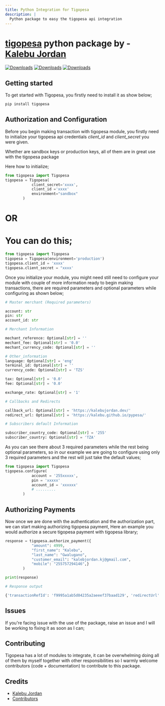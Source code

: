 ```yaml
---
title: Python Integration for Tigopesa
description: |
  Python package to easy the tigopesa api integration
---
```


# [tigopesa](https://kalebu.github.io/tigopesa) python package by - [Kalebu Jordan](https://kalebu.github.io/)

[![Downloads](https://pepy.tech/badge/tigopesa)](https://pepy.tech/project/tigopesa) [![Downloads](https://pepy.tech/badge/tigopesa/month)](https://pepy.tech/project/tigopesa) [![Downloads](https://pepy.tech/badge/tigopesa/week)](https://pepy.tech/project/tigopesa)

<!-- ![Become a Patron](pictures/become_a_patron_button.png) -->

## Getting started

To get started with Tigopesa, you firstly need to install it as show below;

```bash
pip install tigopesa
```

## Authorization and Configuration

Before you begin making transaction with tigopesa module, you firstly need to initialize your tigopesa api credentials _client_id_ and _client_secret_ you were given.

Whether are sandbox keys or production keys, all of them are in great use with the tigopesa package

Here how to initialize;

```python
from tigopesa import Tigopesa
tigopesa = Tigopesa(
            client_secret='xxxx',
            client_id ='xxxx'
            environment="sandbox"
        )
```

# OR

# You can do this;

```python
from tigopesa import Tigopesa
tigopesa = Tigopesa(environment='production')
tigopesa.client_id = 'xxxx'
tigopesa.client_secret = "xxxx'
```

Once you initialize your module, you might need still need to configure your module with couple of more information ready to begin making transactions, there are required parameters and optional parameters while configuring as shown below;

```python
# Master merchant (Required parameters)

account: str
pin: str
account_id: str

# Merchant Information

mechant_reference: Optional[str] = ''
mechant_fee: Optional[str] = '0.0'
mechant_currency_code: Optional[str] = ''

# Other_information
language: Optional[str] = 'eng'
terminal_id: Optional[str] = ''
currency_code: Optional[str] = 'TZS'

tax: Optional[str] = '0.0'
fee: Optional[str] = '0.0'

exchange_rate: Optional[str] = '1'

# Callbacks and Redirects

callback_url: Optional[str] = 'https://kalebujordan.dev/'
redirect_url: Optional[str] = 'https://kalebu.github.io/pypesa/'

# Subscribers default Information

subscriber_country_code: Optional[str] = '255'
subscriber_country: Optional[str] = 'TZA'
```

As you can see there about 3 required parameters while the rest being optional parameters, so in our example we are going to configure using only 3 required parameters and the rest will just take the default values;

```python
from tigopesa import Tigopesa
tigopesa.configure(
            account = '255xxxxx',
            pin = 'xxxxx'
            account_id = 'xxxxxx'
            # .........
        )
```

## Authorizing Payments

Now once we are done with the authentication and the authorization part, we can start making authorizing tigopesa payment, Here an example you would authorize a secure tigopesa payment with tigopesa library;

```python
response = tigopesa.authorize_payment({
            "amount": 4999,
            "first_name": "Kalebu",
            "last_name": "Gwalugano",
            "customer_email": "kalebjordan.kj@gmail.com",
            "mobile": "255757294146",}
        )

print(response)
```

```python
# Response output

{'transactionRefId': 'f9995a1ab5d04235a2aeeef37baad129', 'redirectUrl': 'https://secure.tigo.com/v1/tigo/payment-auth/transactions?auth_code=CgFsXfSZRL&transaction_ref_id=f9995a1ab5d04235a2aeeef37baad129&lang=eng', 'authCode': 'CgFsXfSZRL', 'creationDateTime': 'Sat, 1 May 2021 20:50:34 UTC', 'SessionLife': 600}
```

## Issues

If you're facing issue with the use of the package, raise an issue and I will be working to fixing it as soon as I can;

## Contributing

Tigopesa has a lot of modules to integrate, it can be overwhelming doing all of them by myself together with other responsibilities so I warmly welcome contributors (code + documentation) to contribute to this package.

## Credits

- [Kalebu Jordan](https://kalebu.github.io/)
- [Contributors](https://kalebu.github.io/tigopesa/graphs/contributors)
